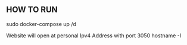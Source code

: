## HOW TO RUN
sudo docker-compose up /d

Website will open at personal Ipv4 Address with port 3050
hostname -I

